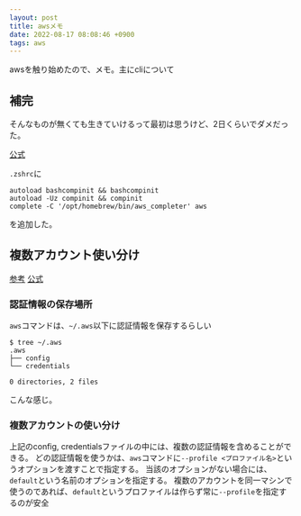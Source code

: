 ```yaml
---
layout: post
title: awsメモ
date: 2022-08-17 08:08:46 +0900
tags: aws
---
```


awsを触り始めたので、メモ。主にcliについて

## 補完

そんなものが無くても生きていけるって最初は思うけど、2日くらいでダメだった。

[公式](https://docs.aws.amazon.com/cli/latest/userguide/cli-configure-completion.html)

`.zshrc`に

```
autoload bashcompinit && bashcompinit
autoload -Uz compinit && compinit
complete -C '/opt/homebrew/bin/aws_completer' aws
```

を追加した。

## 複数アカウント使い分け

[参考](https://serip39.hatenablog.com/entry/2020/06/10/213000)
[公式](https://docs.aws.amazon.com/ja_jp/cli/latest/userguide/cli-configure-files.html)

### 認証情報の保存場所
`aws`コマンドは、`~/.aws`以下に認証情報を保存するらしい

```shell
$ tree ~/.aws
.aws
├── config
└── credentials

0 directories, 2 files
```

こんな感じ。

### 複数アカウントの使い分け

上記のconfig, credentialsファイルの中には、複数の認証情報を含めることができる。
どの認証情報を使うかは、`aws`コマンドに`--profile <プロファイル名>`というオプションを渡すことで指定する。
当該のオプションがない場合には、`default`という名前のオプションを指定する。
複数のアカウントを同一マシンで使うのであれば、`default`というプロファイルは作らず常に`--profile`を指定するのが安全
